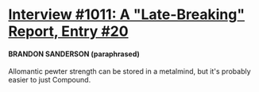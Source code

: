 # [Interview #1011: A "Late-Breaking" Report, Entry #20](https://www.theoryland.com/intvmain.php?i=1011#20)

#### BRANDON SANDERSON (paraphrased)

Allomantic pewter strength can be stored in a metalmind, but it's probably easier to just Compound.

